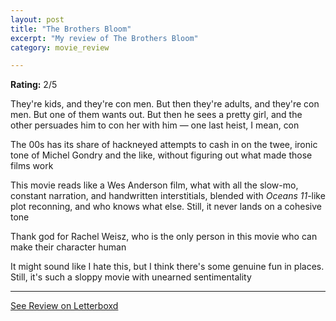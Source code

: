 ```yaml
---
layout: post
title: "The Brothers Bloom"
excerpt: "My review of The Brothers Bloom"
category: movie_review

---
```


**Rating:** 2/5

They're kids, and they're con men. But then they're adults, and they're con men. But one of them wants out. But then he sees a pretty girl, and the other persuades him to con her with him — one last heist, I mean, con

The 00s has its share of hackneyed attempts to cash in on the twee, ironic tone of Michel Gondry and the like, without figuring out what made those films work

This movie reads like a Wes Anderson film, what with all the slow-mo, constant narration, and handwritten interstitials, blended with <i>Oceans 11</i>-like plot reconning, and who knows what else. Still, it never lands on a cohesive tone

Thank god for Rachel Weisz, who is the only person in this movie who can make their character human

It might sound like I hate this, but I think there's some genuine fun in places. Still, it's such a sloppy movie with unearned sentimentality

<hr>

[See Review on Letterboxd](https://boxd.it/4FnC3f)
